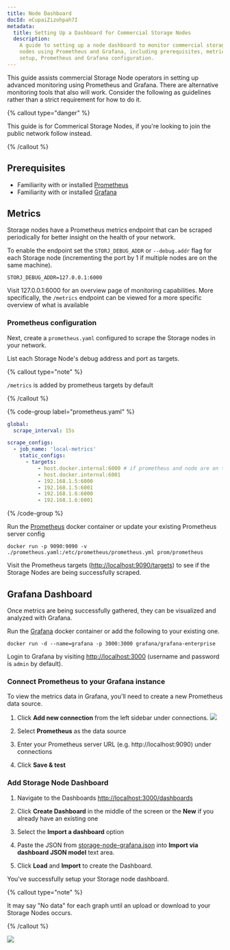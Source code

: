 ```yaml
---
title: Node Dashboard
docId: eCupaiZizohpah7I
metadata:
  title: Setting Up a Dashboard for Commercial Storage Nodes
  description:
    A guide to setting up a node dashboard to monitor commercial storage
    nodes using Prometheus and Grafana, including prerequisites, metrics endpoint
    setup, Prometheus and Grafana configuration.
---
```


This guide assists commercial Storage Node operators in setting up advanced monitoring using Prometheus and Grafana. There are alternative monitoring tools that also will work. Consider the following as guidelines rather than a strict requirement for how to do it.

{% callout type="danger" %}

This guide is for Commerical Storage Nodes, if you're looking to join the public network follow [](docId:kjMiGo7HTr4v_qwD5Iqc7) instead.

{% /callout %}

## Prerequisites

- Familiarity with or installed [Prometheus](https://prometheus.io/docs/prometheus/latest/installation/)
- Familiarity with or installed [Grafana](https://grafana.com/docs/grafana/latest/setup-grafana/installation/)

## Metrics

Storage nodes have a Prometheus metrics endpoint that can be scraped periodically for better insight on the health of your network.

To enable the endpoint set the `STORJ_DEBUG_ADDR` or `--debug.addr` flag for each Storage node (incrementing the port by 1 if multiple nodes are on the same machine).

```
STORJ_DEBUG_ADDR=127.0.0.1:6000
```

Visit 127.0.0.1:6000 for an overview page of monitoring capabilities. More specifically, the `/metrics` endpoint can be viewed for a more specific overview of what is available

### Prometheus configuration

Next, create a `prometheus.yaml` configured to scrape the Storage nodes in your network.

List each Storage Node's debug address and port as targets.

{% callout type="note" %}

`/metrics` is added by prometheus targets by default

{% /callout %}

{% code-group label="prometheus.yaml" %}

```yaml
global:
  scrape_interval: 15s

scrape_configs:
  - job_name: 'local-metrics'
    static_configs:
      - targets:
          - host.docker.internal:6000 # if prometheus and node are on the same docker host
          - host.docker.internal:6001
          - 192.168.1.5:6000
          - 192.168.1.5:6001
          - 192.168.1.6:6000
          - 192.168.1.6:6001
```

{% /code-group %}

Run the [Prometheus](https://prometheus.io/docs/prometheus/latest/installation/) docker container or update your existing Prometheus server config

```
docker run -p 9090:9090 -v ./prometheus.yaml:/etc/prometheus/prometheus.yml prom/prometheus
```

Visit the Prometheus targets (<http://localhost:9090/targets>) to see if the Storage Nodes are being successfully scraped.

## Grafana Dashboard

Once metrics are being successfully gathered, they can be visualized and analyzed with Grafana.

Run the [Grafana](https://grafana.com/docs/grafana/latest/setup-grafana/installation/) docker container or add the following to your existing one.

```
docker run -d --name=grafana -p 3000:3000 grafana/grafana-enterprise
```

Login to Grafana by visiting <http://localhost:3000> (username and password is `admin` by default).

### Connect Prometheus to your Grafana instance

To view the metrics data in Grafana, you'll need to create a new Prometheus data source.

1. Click **Add new connection** from the left sidebar under connections.
   ![](https://link.storjshare.io/raw/jua7rls6hkx5556qfcmhrqed2tfa/docs/images/grafana-add-new-data-source.png)

1. Select **Prometheus** as the data source

1. Enter your Prometheus server URL (e.g. http://localhost:9090) under connections

1. Click **Save & test**

### Add Storage Node Dashboard

1. Navigate to the Dashboards <http://localhost:3000/dashboards>

1. Click **Create Dashboard** in the middle of the screen or the **New** if you already have an existing one

1. Select the **Import a dashboard** option

1. Paste the JSON from [storage-node-grafana.json](/storage-node-grafana.json) into **Import via dashboard JSON model** text area.

1. Click **Load** and **Import** to create the Dashboard.

You've successfully setup your Storage node dashboard.

{% callout type="note" %}

It may say "No data" for each graph until an upload or download to your Storage Nodes occurs.

{% /callout %}

![](https://link.storjshare.io/raw/jua7rls6hkx5556qfcmhrqed2tfa/docs/images/grafana-storage-node-dashboard.png)

